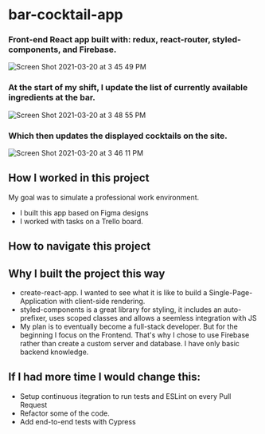 


# bar-cocktail-app
### Front-end React app built with: redux, react-router, styled-components, and Firebase. 
![Screen Shot 2021-03-20 at 3 45 49 PM](https://user-images.githubusercontent.com/10752638/111887680-eaf42a00-8993-11eb-92fe-1b7e6920025a.png)

### At the start of my shift, I update the list of currently available ingredients at the bar.
![Screen Shot 2021-03-20 at 3 48 55 PM](https://user-images.githubusercontent.com/10752638/111887669-d6179680-8993-11eb-8840-628dc40cd337.png)

### Which then updates the displayed cocktails on the site. 
![Screen Shot 2021-03-20 at 3 46 11 PM](https://user-images.githubusercontent.com/10752638/111887690-f47d9200-8993-11eb-99c2-1c4e669fff53.png)

## How I worked in this project
My goal was to simulate a professional work environment. 
* I built this app based on Figma designs
* I worked with tasks on a Trello board.

## How to navigate this project

## Why I built the project this way
* create-react-app. I wanted to see what it is like to build a Single-Page-Application with client-side rendering.
* styled-components is a great library for styling, it includes an auto-prefixer, uses scoped classes and allows a seemless integration with JS
* My plan is to eventually become a full-stack developer. But for the beginning I focus on the Frontend. That's why I chose to use Firebase rather than create a custom server and database. I have only basic backend knowledge. 

## If I had more time I would change this:
* Setup continuous itegration to run tests and ESLint on every Pull Request
* Refactor some of the code. 
* Add end-to-end tests with Cypress
